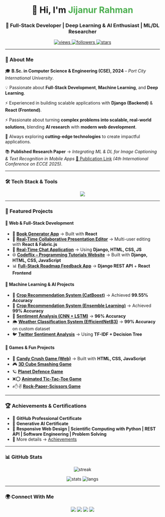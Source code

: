 <!-- Profile Header -->
<h1 align="center">👋 Hi, I'm <span style="color:#4CAF50;">Jijanur Rahman</span></h1>
<h3 align="center">🚀 Full-Stack Developer | Deep Learning & AI Enthusiast | ML/DL Researcher</h3>

<p align="center">
  <a href="https://komarev.com/ghpvc/?username=jijan67">
    <img src="https://komarev.com/ghpvc/?username=jijan67&label=Profile%20Views&color=brightgreen&style=flat-square" alt="views"/>
  </a>
  <a href="https://github.com/jijan67?tab=followers">
    <img src="https://img.shields.io/github/followers/jijan67?label=Followers&style=social" alt="followers"/>
  </a>
  <a href="https://github.com/jijan67">
    <img src="https://img.shields.io/github/stars/jijan67?label=Stars&style=social" alt="stars"/>
  </a>
</p>

---

### 🌟 About Me  
🎓 **B.Sc. in Computer Science & Engineering (CSE), 2024** – *Port City International University*. 

💡 Passionate about **Full-Stack Development**, **Machine Learning**, and **Deep Learning**.

⚡ Experienced in building scalable applications with **Django (Backend)** & **React (Frontend)**.

⚡ Passionate about turning **complex problems into scalable, real-world solutions**, blending **AI research** with **modern web development**.  

🚀 Always exploring **cutting-edge technologies** to create impactful applications. 

📚 **Published Research Paper** → *Integrating ML & DL for Image Captioning & Text Recognition in Mobile Apps* [📄 Publication Link](https://ieeexplore.ieee.org/document/11013883) *(4th International Conference on ECCE 2025)*.


---

### 🛠️ Tech Stack & Tools  
<p align="center">
  <img src="https://skillicons.dev/icons?i=python,django,react,js,html,css,tailwind,git,github,mysql,postgresql,sqlite,aws,tensorflow,pytorch,opencv,figma,photoshop,ai" />
</p>

---

### 🚀 Featured Projects  

#### 🔹 Web & Full-Stack Development  
- 📖 [**Book Generator App**](https://github.com/jijan67/Book-Generator-APP) → Built with **React**  
- 📝 [**Real-Time Collaborative Presentation Editor**](https://github.com/jijan67/jijan67-Collaborative-Presentation-Editor) → Multi-user editing with **React & Fabric.js**  
- 💬 [**Real-Time Chat Application**](https://github.com/jijan67/Real-Time-Chat-Application) → Using **Django, HTML, CSS, JS**  
- 🌐 [**Codeflix – Programming Tutorials Website**](https://github.com/jijan67/Codeflix-Programming_Tutorials_Website-) → Built with **Django, HTML, CSS, JavaScript**  
- 📊 [**Full-Stack Roadmap Feedback App**](https://github.com/jijan67/Roadmap-Feedback-App-Using-Django-React) → **Django REST API** + **React Frontend**  

#### 🔹 Machine Learning & AI Projects  
- 🌱 [**Crop Recommendation System (CatBoost)**](https://github.com/jijan67/Crop-Recommendation-System-Using-CatBoost-Classifier-Model.git) → Achieved **99.55% Accuracy**  
- 🌾 [**Crop Recommendation System (Ensemble Learning)**](https://github.com/jijan67/Crop-Recommendation-System-Using-Ensemble-Learning-With-99-Percent-Accuracy.git) → Achieved **99% Accuracy**  
- 🧠 [**Sentiment Analysis (CNN + LSTM)**](https://github.com/jijan67/Sentiment-Analysis-CNN-LSTM-Ensemble.git) → **96% Accuracy**  
- 🌦️ [**Weather Classification System (EfficientNetB3)**](https://github.com/jijan67/Weather-Classification-System-Using-EfficientNetB3.git) → **99% Accuracy** on custom dataset  
- 🐦 [**Twitter Sentiment Analysis**](https://github.com/jijan67/Twitter-Sentiment-Analysis-with-TF-IDF-and-Decision-Tree-Classification.git) → Using **TF-IDF + Decision Tree**  

#### 🔹 Games & Fun Projects  
- 🍬 [**Candy Crush Game (Web)**](https://github.com/jijan67/Candy-Crush-Game) → Built with **HTML, CSS, JavaScript**  
- 🎮 [**3D Cube Smashing Game**](https://github.com/jijan67/3D-Cube-Smashing-Game)  
- 🪐 [**Planet Defence Game**](https://github.com/jijan67/Planet-Defence-Game)  
- ❌⭕ [**Animated Tic-Tac-Toe Game**](https://github.com/jijan67/Animated-Tic-Tac-Toe-Game)  
- ✊✋✌️ [**Rock-Paper-Scissors Game**](https://github.com/jijan67/Rock-Paper-Scissors-Game)  

---

### 🏆 Achievements & Certifications  
- 🥇 **GitHub Professional Certificate**  
- 🥇 **Generative AI Certificate**  
- 🥇 **Responsive Web Design | Scientific Computing with Python | REST API | Software Engineering | Problem Solving**  
- 📜 More details → [Achievements](https://jijanurrahman.netlify.app)  

---

### 📊 GitHub Stats  
<p align="center">
  <img src="https://github-readme-streak-stats.herokuapp.com/?user=jijan67&theme=radical" alt="streak"/>
</p>
<p align="center">
  <img src="https://github-readme-stats.vercel.app/api?username=jijan67&show_icons=true&theme=radical" alt="stats"/>
  <img src="https://github-readme-stats.vercel.app/api/top-langs/?username=jijan67&layout=compact&theme=radical" alt="langs"/>
</p>

---

### 🌍 Connect With Me  
<p align="center">
  <a href="mailto:jijanurrahman22@gmail.com"><img src="https://img.shields.io/badge/Email-D14836?style=for-the-badge&logo=gmail&logoColor=white"></a>
  <a href="https://www.linkedin.com/in/jijanur"><img src="https://img.shields.io/badge/LinkedIn-%230077B5.svg?style=for-the-badge&logo=linkedin&logoColor=white"></a>
  <a href="https://jijangamingbd.netlify.app"><img src="https://img.shields.io/badge/YouTube-%23FF0000.svg?style=for-the-badge&logo=youtube&logoColor=white"></a>
  <a href="https://jijanurrahman.netlify.app"><img src="https://img.shields.io/badge/Portfolio-%23000000.svg?style=for-the-badge&logo=vercel&logoColor=white"></a>
</p>
